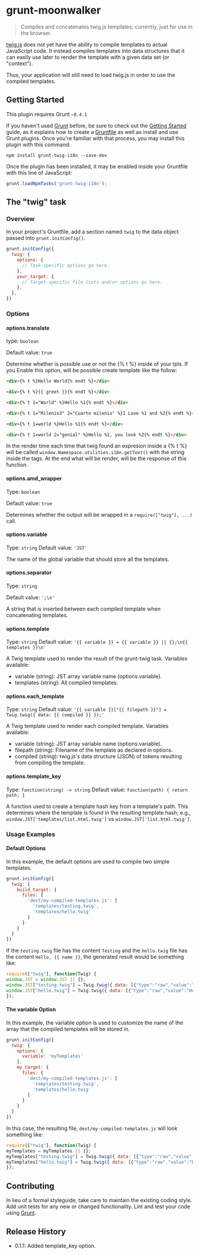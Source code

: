# grunt-moonwalker

> Compiles and concatenates twig.js templates; currently, just for use in the browser.

[twig.js](https://github.com/justjohn/twig.js) does not yet have the ability to
compile templates to actual JavaScript code. It instead compiles templates into
data structures that it can easily use later to render the template with a
given data set (or "context").

Thus, your application will still need to load twig.js in order to use the
compiled templates.

## Getting Started
This plugin requires Grunt `~0.4.1`

If you haven't used [Grunt](http://gruntjs.com/) before, be sure to check out the [Getting Started](http://gruntjs.com/getting-started) guide, as it explains how to create a [Gruntfile](http://gruntjs.com/sample-gruntfile) as well as install and use Grunt plugins. Once you're familiar with that process, you may install this plugin with this command:

```shell
npm install grunt-twig-i18n --save-dev
```

Once the plugin has been installed, it may be enabled inside your Gruntfile with this line of JavaScript:

```js
grunt.loadNpmTasks('grunt-twig-i18n');
```

## The "twig" task

### Overview
In your project's Gruntfile, add a section named `twig` to the data object passed into `grunt.initConfig()`.

```js
grunt.initConfig({
  twig: {
    options: {
      // Task-specific options go here.
    },
    your_target: {
      // Target-specific file lists and/or options go here.
    },
  },
})
```

### Options

#### options.translate
type: `boolean`

Default value: `true`

Determine whether is possible use or not the {% t %} inside of your tpls.
If you Enable this option, will be possible create template like the follow:

```html
<div>{% t %}Hello World{% endt %}</div>
```

```html
<div>{% t %}{{ greet }}{% endt %}</div>
```

```html
<div>{% t 1="World" %}Hello %1{% endt %}</div>
```

```html
<div>{% t 1="Milenio3" 2="Cuarto milenio" %}I Love %1 and %2{% endt %}</div>
```

```html
<div>{% t 1=world %}Hello %1{% endt %}</div>
```

```html
<div>{% t 1=world 2="genial" %}Hello %1, you look %2{% endt %}</div>
```

In the render time each time that twig found an expresion inside a {% t %} will be called `window.Namespace.utilities.i18n.getText()` with the string inside the tags. At the end what will be render, will be the response of this function.


#### options.amd_wrapper
Type: `boolean`

Default value: `true`

Determines whether the output will be wrapped in a `require(["twig"], ...)`
call.

#### options.variable
Type: `string`
Default value: `'JST'`

The name of the global variable that should store all the templates.

#### options.separator
Type: `string`

Default value: `';\n'`

A string that is inserted between each compiled template when
concatenating templates.

#### options.template
Type: `string`
Default value: `'{{ variable }} = {{ variable }} || {};\n{{
templates }}\n'`

A Twig template used to render the result of the grunt-twig task.
Variables available:

* variable (string): JST array variable name (options.variable).
* templates (string): All compiled templates.

#### options.each_template
Type: `string`
Default value: `'{{ variable }}["{{ filepath }}"] = Twig.twig({
data: {{ compiled }} });'`

A Twig template used to render each compiled template.
Variables available:

* variable (string): JST array variable name (options.variable).
* filepath (string): Filename of the template as declared in options.
* compiled (string): twig.js's data structure (JSON) of tokens
  resulting from compiling the template.

#### options.template_key
Type: `function(string) -> string`
Default value: `function(path) { return path; }`

A function used to create a template hash key from a template's path.
This determines where the template is found in the resulting template
hash; e.g., `window.JST['templates/list.html.twig']` vs
`window.JST['list.html.twig']`.

### Usage Examples

#### Default Options
In this example, the default options are used to compile two simple templates.

```js
grunt.initConfig({
  twig: {
    build_target: {
      files: {
        'dest/my-compiled-templates.js': [
          'templates/testing.twig',
          'templates/hello.twig'
        ]
      }
    }
  }
})
```

If the `testing.twig` file has the content `Testing` and the `hello.twig` file
has the content `Hello, {{ name }}`, the generated result would be something
like:

```js
require(["twig"], function(Twig) {
window.JST = window.JST || {};
window.JST["testing.twig"] = Twig.twig({ data: [{"type":"raw","value":"Testing\n"}] });
window.JST["hello.twig"] = Twig.twig({ data: [{"type":"raw","value":"Hello, "},{"type":"output","stack":[{"type":"Twig.expression.type.variable","value":"name","match":["name"]}]},{"type":"raw","value":"\n"}] });
});
```

#### The variable Option
In this example, the variable option is used to customize the name of the array that the compiled templates will be stored in.

```js
grunt.initConfig({
  twig: {
    options: {
      variable: 'myTemplates'
    },
    my_target: {
      files: {
        'dest/my-compiled-templates.js': [
          'templates/testing.twig',
          'templates/hello.twig'
        ]
      }
    }
  }
})
```

In this case, the resulting file, `dest/my-compiled-templates.js` will look
something like:

```js
require(["twig"], function(Twig) {
myTemplates = myTemplates || {};
myTemplates["testing.twig"] = Twig.twig({ data: [{"type":"raw","value":"Testing\n"}] });
myTemplates["hello.twig"] = Twig.twig({ data: [{"type":"raw","value":"Hello, "},{"type":"output","stack":[{"type":"Twig.expression.type.variable","value":"name","match":["name"]}]},{"type":"raw","value":"\n"}] });
});
```

## Contributing
In lieu of a formal styleguide, take care to maintain the existing coding style. Add unit tests for any new or changed functionality. Lint and test your code using [Grunt](http://gruntjs.com/).

## Release History

* 0.1.1: Added template_key option.
